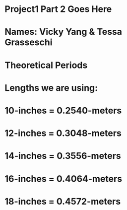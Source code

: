 # Project1 Part 2 Goes Here
# Names: Vicky Yang & Tessa Grasseschi
# Theoretical Periods

# Lengths we are using: 
# 10-inches = 0.2540-meters
# 12-inches = 0.3048-meters
# 14-inches = 0.3556-meters
# 16-inches = 0.4064-meters
# 18-inches = 0.4572-meters
